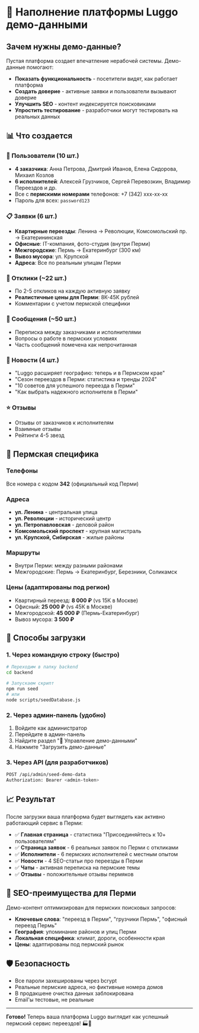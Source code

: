 # 🌱 Наполнение платформы Luggo демо-данными

## Зачем нужны демо-данные?

Пустая платформа создает впечатление нерабочей системы. Демо-данные помогают:

- **Показать функциональность** - посетители видят, как работает платформа
- **Создать доверие** - активные заявки и пользователи вызывают доверие
- **Улучшить SEO** - контент индексируется поисковиками
- **Упростить тестирование** - разработчики могут тестировать на реальных данных

## 📊 Что создается

### 👥 Пользователи (10 шт.)
- **4 заказчика**: Анна Петрова, Дмитрий Иванов, Елена Сидорова, Михаил Козлов
- **6 исполнителей**: Алексей Грузчиков, Сергей Перевозкин, Владимир Переездов и др.
- Все с **пермскими номерами** телефонов: +7 (342) xxx-xx-xx
- Пароль для всех: `password123`

### 📋 Заявки (6 шт.)
- **Квартирные переезды**: Ленина → Революции, Комсомольский пр. → Екатерининская
- **Офисные**: IT-компания, фото-студия (внутри Перми)
- **Межгородские**: Пермь → Екатеринбург (300 км)
- **Вывоз мусора**: ул. Крупской
- **Адреса**: Все по реальным улицам Перми

### 💼 Отклики (~22 шт.)
- По 2-5 откликов на каждую активную заявку
- **Реалистичные цены для Перми**: 8К-45К рублей
- Комментарии с учетом пермской специфики

### 💬 Сообщения (~50 шт.)
- Переписка между заказчиками и исполнителями
- Вопросы о работе в пермских условиях
- Часть сообщений помечена как непрочитанная

### 📰 Новости (4 шт.)
- "Luggo расширяет географию: теперь и в Пермском крае"
- "Сезон переездов в Перми: статистика и тренды 2024"
- "10 советов для успешного переезда в Перми"
- "Как выбрать надежного исполнителя в Перми"

### ⭐ Отзывы
- Отзывы от заказчиков к исполнителям
- Взаимные отзывы
- Рейтинги 4-5 звезд

## 🏢 Пермская специфика

### Телефоны
Все номера с кодом **342** (официальный код Перми)

### Адреса
- **ул. Ленина** - центральная улица
- **ул. Революции** - исторический центр  
- **ул. Петропавловская** - деловой район
- **Комсомольский проспект** - крупная магистраль
- **ул. Крупской, Сибирская** - жилые районы

### Маршруты
- Внутри Перми: между разными районами
- Межгородские: Пермь → Екатеринбург, Березники, Соликамск

### Цены (адаптированы под регион)
- Квартирный переезд: **8 000 ₽** (vs 15К в Москве)
- Офисный: **25 000 ₽** (vs 45К в Москве)
- Межгородской: **45 000 ₽** (Пермь-Екатеринбург)
- Вывоз мусора: **3 500 ₽**

## 🚀 Способы загрузки

### 1. Через командную строку (быстро)

```bash
# Переходим в папку backend
cd backend

# Запускаем скрипт
npm run seed
# или
node scripts/seedDatabase.js
```

### 2. Через админ-панель (удобно)

1. Войдите как администратор
2. Перейдите в админ-панель
3. Найдите раздел "🌱 Управление демо-данными"
4. Нажмите "Загрузить демо-данные"

### 3. Через API (для разработчиков)

```bash
POST /api/admin/seed-demo-data
Authorization: Bearer <admin-token>
```

## 📈 Результат

После загрузки ваша платформа будет выглядеть как активно работающий сервис в Перми:

- ✅ **Главная страница** - статистика "Присоединяйтесь к 10+ пользователям"
- ✅ **Страница заявок** - 6 реальных заявок по Перми с откликами
- ✅ **Исполнители** - 6 пермских исполнителей с местным опытом
- ✅ **Новости** - 4 SEO-статьи про переезды в Перми
- ✅ **Чаты** - активная переписка на пермские темы
- ✅ **Отзывы** - положительные отзывы пермяков

## 🎯 SEO-преимущества для Перми

Демо-контент оптимизирован для пермских поисковых запросов:

- **Ключевые слова**: "переезд в Перми", "грузчики Пермь", "офисный переезд Пермь"
- **География**: упоминание районов и улиц Перми
- **Локальная специфика**: климат, дороги, особенности края
- **Цены**: адаптированы под пермский рынок

## 🛡️ Безопасность

- Все пароли захешированы через bcrypt
- Реальные пермские адреса, но фиктивные номера домов
- В продакшене очистка данных заблокирована
- Email'ы тестовые, не реальные

---

**Готово!** Теперь ваша платформа Luggo выглядит как успешный пермский сервис переездов! 🏭🎉 